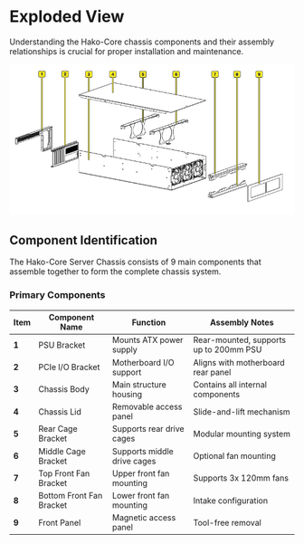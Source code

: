 # Exploded View

Understanding the Hako-Core chassis components and their assembly relationships is crucial for proper installation and maintenance.

![Hako-Core Exploded View](../imgs/ExplodedView.png)

## Component Identification

The Hako-Core Server Chassis consists of 9 main components that assemble together to form the complete chassis system.

### Primary Components

| Item | Component Name | Function | Assembly Notes |
|------|---------------|----------|----------------|
| **1** | PSU Bracket | Mounts ATX power supply | Rear-mounted, supports up to 200mm PSU |
| **2** | PCIe I/O Bracket | Motherboard I/O support | Aligns with motherboard rear panel |
| **3** | Chassis Body | Main structure housing | Contains all internal components |
| **4** | Chassis Lid | Removable access panel | Slide-and-lift mechanism |
| **5** | Rear Cage Bracket | Supports rear drive cages | Modular mounting system |
| **6** | Middle Cage Bracket | Supports middle drive cages | Optional fan mounting |
| **7** | Top Front Fan Bracket | Upper front fan mounting | Supports 3x 120mm fans |
| **8** | Bottom Front Fan Bracket | Lower front fan mounting | Intake configuration |
| **9** | Front Panel | Magnetic access panel | Tool-free removal |
